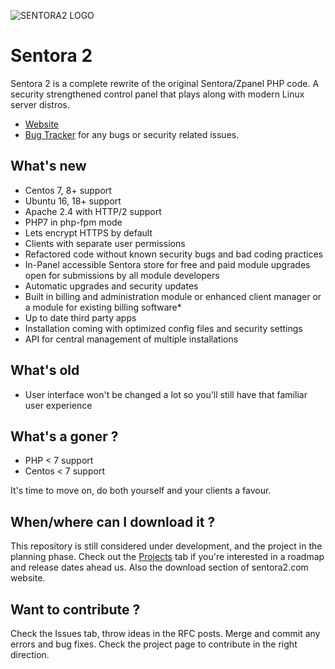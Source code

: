 ![SENTORA2 LOGO](https://github.com/VedranIteh/sentora-2/blob/master/etc/styles/Sentora_Default/img/logos/S2-LOGO.png)
# Sentora 2

Sentora 2 is a complete rewrite of the original Sentora/Zpanel PHP code. A security strengthened control panel that plays along with modern Linux server distros.

* [Website](http://sentora2.com/)
* [Bug Tracker](https://github.com/VedranIteh/sentora-2/issues) for any bugs or security related issues.

## What's new

* Centos 7, 8+ support
* Ubuntu 16, 18+ support
* Apache 2.4 with HTTP/2 support
* PHP7 in php-fpm mode
* Lets encrypt HTTPS by default
* Clients with separate user permissions
* Refactored code without known security bugs and bad coding practices
* In-Panel accessible Sentora store for free and paid module upgrades open for submissions by all module developers 
* Automatic upgrades and security updates
* Built in billing and administration module or enhanced client manager or a module for existing billing software*
* Up to date third party apps
* Installation coming with optimized config files and security settings
* API for central management of multiple installations

## What's old

* User interface won't be changed a lot so you'll still have that familiar user experience

## What's a goner ?

* PHP < 7 support
* Centos < 7  support

It's time to move on, do both yourself and your clients a favour. 

## When/where can I download it ? 

This repository is still considered under development, and the project in the planning phase. Check out the [Projects](https://github.com/VedranIteh/sentora-2/projects) tab if you're interested in a roadmap and release dates ahead us. Also the download section of sentora2.com website.

## Want to contribute ?

Check the Issues tab, throw ideas in the RFC posts.
Merge and commit any errors and bug fixes.
Check the project page to contribute in the right direction. 

